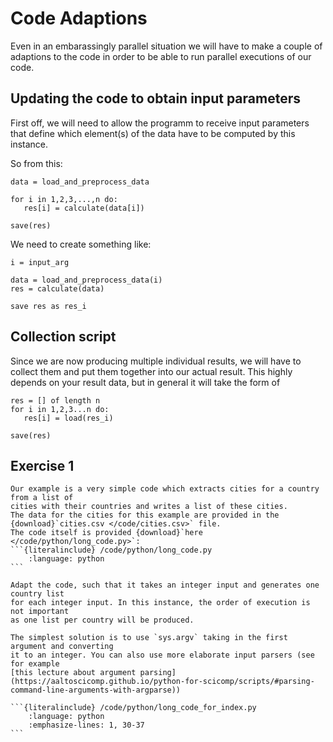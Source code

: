 # Code Adaptions

Even in an embarassingly parallel situation we will have to make a couple of adaptions to the code
in order to be able to run parallel executions of our code.

## Updating the code to obtain input parameters

First off, we will need to allow the programm to receive input parameters that define which element(s)
of the data have to be computed by this instance.

So from this:

```
data = load_and_preprocess_data

for i in 1,2,3,...,n do:
   res[i] = calculate(data[i])

save(res)

```

We need to create something like:

```
i = input_arg

data = load_and_preprocess_data(i)
res = calculate(data)

save res as res_i
```

## Collection script

Since we are now producing multiple individual results, we will have to collect them and put them together
into our actual result. This highly depends on your result data, but in general it will take the form of

```
res = [] of length n
for i in 1,2,3...n do:
   res[i] = load(res_i)

save(res)
```

## Exercise 1

````{exercise} Parallel-1: Make the script accept an input index
Our example is a very simple code which extracts cities for a country from a list of
cities with their countries and writes a list of these cities.
The data for the cities for this example are provided in the {download}`cities.csv </code/cities.csv>` file.
The code itself is provided {download}`here </code/python/long_code.py>`:
```{literalinclude} /code/python/long_code.py
    :language: python
```

Adapt the code, such that it takes an integer input and generates one country list
for each integer input. In this instance, the order of execution is not important
as one list per country will be produced.

````

````{solution} Solution: Parallel-1
The simplest solution is to use `sys.argv` taking in the first argument and converting
it to an integer. You can also use more elaborate input parsers (see for example
[this lecture about argument parsing](https://aaltoscicomp.github.io/python-for-scicomp/scripts/#parsing-command-line-arguments-with-argparse))

```{literalinclude} /code/python/long_code_for_index.py
    :language: python
    :emphasize-lines: 1, 30-37
```

````
